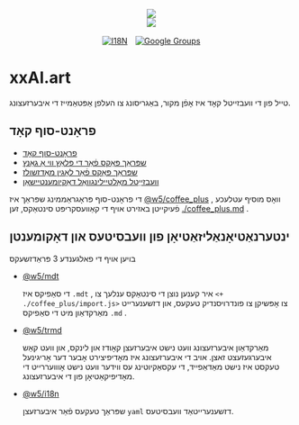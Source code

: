 <p align="center"><a href="https://xxai.art"><img src="https://cdn.jsdelivr.net/gh/xxai-art/doc/logo.svg"/></a><br/><a href="https://xxai.art"><img src="https://cdn.jsdelivr.net/gh/xxai-art/doc/xxai.svg"/></a></p><p align="center"><a href="https://github.com/xxai-art/doc#readme"><img alt="I18N" src="https://cdn.jsdelivr.net/gh/wactax/img/t.svg"/></a>　<a href="https://groups.google.com/u/0/g/xxai-art"><img alt="Google Groups" src="https://cdn.jsdelivr.net/gh/wactax/img/g-groups.svg"/></a></p>

# xxAI.art

טייל פון די וועבזייטל קאָד איז אָפֿן מקור, באַגריסונג צו העלפן אַפּטאַמייז די איבערזעצונג.

## פראָנט-סוף קאָד

* [פראָנט-סוף קאָד](https://github.com/xxai-art/web)
* [שפּראַך פּאַקס פֿאַר די פּלאַץ ווי אַ גאַנץ](https://github.com/xxai-art/web/tree/main/i18n)
* [שפּראַך פּאַקס פֿאַר לאָגין מאַדזשולז](https://github.com/wacpkg/user/tree/main/ui.i18n)
* [וועבזייַטל מאַלטיילינגוואַל דאַקיומענטיישאַן](https://github.com/xxai-doc)

די פראָנט-סוף פּראָגראַממינג שפּראַך איז [@w5/coffee_plus](http://npmjs.com/@w5/coffee_plus) , וואָס מוסיף עטלעכע פֿעיִקייטן באזירט אויף די קאַוועסקריפּט סינטאַקס, זען [./coffee_plus.md](./coffee_plus.md) .

## ינטערנאַטיאָנאַליזאַטיאָן פון וועבסיטעס און דאָקומענטן

בויען אויף די פאלגענדע 3 פּראַדזשעקס

* [@w5/mdt](https://www.npmjs.com/package/@w5/mdt)

  די סאַפיקס איז `.mdt` , איר קענען נוצן די סינטאַקס ענלעך צו `<+ ./coffee_plus/import.js>` צו אָפּשיקן צו פונדרויסנדיק טעקעס, און דזשענערייט מאַרקדאַון מיט די סאַפיקס `.md` .

* [@w5/trmd](https://www.npmjs.com/package/@w5/trmd)

  מאַרקדאַון איבערזעצונג וועט נישט איבערזעצן קאָודז און לינקס, און וועט קאַש איבערגעזעצט זאצן. אויב די איבערזעצונג איז מאָדיפיצירט אָבער דער אָריגינעל טעקסט איז נישט מאַדאַפייד, די עקסאַקיוטינג עס ווידער וועט נישט אָווועררייט די מאָדיפיקאַטיאָן פון די איבערזעצונג.

* [@w5/i18n](https://www.npmjs.com/package/@w5/i18n)

  שפּראַך טעקעס פֿאַר איבערזעצן `yaml` דזשענערייטאַד וועבסיטעס.

